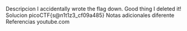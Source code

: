 Descripcion
I accidentally wrote the flag down. Good thing I deleted it!
Solucion
picoCTF{s@n1t1z3_cf09a485}
Notas adicionales
diferente
Referencias
youtube.com